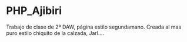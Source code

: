 # PHP_Ajibiri
Trabajo de clase de 2º DAW, página estilo segundamano.
Creada al mas puro estilo chiquito de la calzada, Jarl....
